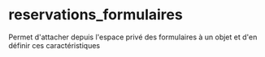 # reservations_formulaires
Permet d'attacher  depuis l'espace privé des formulaires à un objet et d'en définir ces caractéristiques
